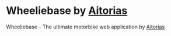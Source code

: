 # Wheeliebase by [Aitorias](https://github.com/aitorias)
Wheeliebase - The ultimate motorbike web application by [Aitorias](https://github.com/aitorias)
